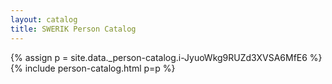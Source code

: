 ```yaml
---
layout: catalog
title: SWERIK Person Catalog
---
```

{% assign p = site.data._person-catalog.i-JyuoWkg9RUZd3XVSA6MfE6 %}
{% include person-catalog.html p=p %}

